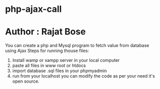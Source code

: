# php-ajax-call
# Author : Rajat Bose
You can create a php and Mysql program to fetch value from database using Ajax
Steps for running thouse files:
1. Install wamp or xampp server in your local computer
2. paste all files in www root or htdocs
3. import database .sql files in your phpmyadmin
4. run from your localhost you can modify the code as per your need it's open source.
